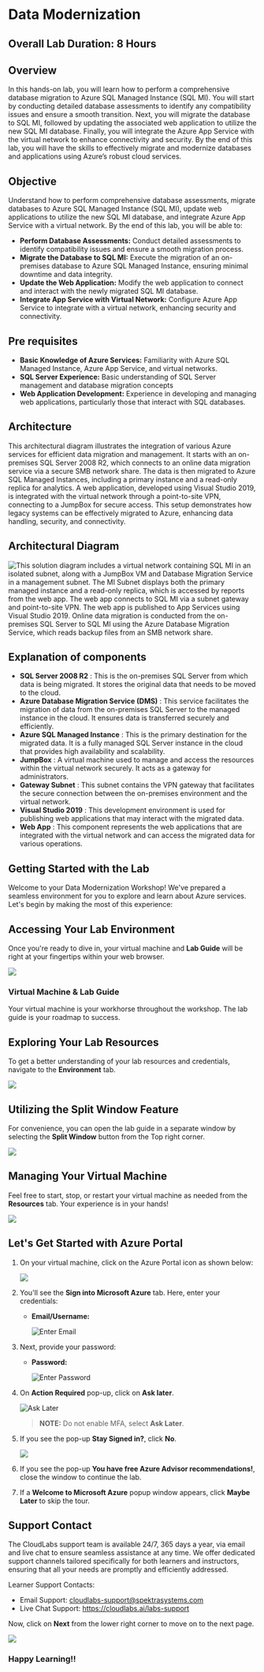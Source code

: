 # Data Modernization

## Overall Lab Duration: 8 Hours

## Overview

In this hands-on lab, you will learn how to perform a comprehensive database migration to Azure SQL Managed Instance (SQL MI). You will start by conducting detailed database assessments to identify any compatibility issues and ensure a smooth transition. Next, you will migrate the database to SQL MI, followed by updating the associated web application to utilize the new SQL MI database. Finally, you will integrate the Azure App Service with the virtual network to enhance connectivity and security. By the end of this lab, you will have the skills to effectively migrate and modernize databases and applications using Azure’s robust cloud services.

## Objective

Understand how to perform comprehensive database assessments, migrate databases to Azure SQL Managed Instance (SQL MI), update web applications to utilize the new SQL MI database, and integrate Azure App Service with a virtual network. By the end of this lab, you will be able to:

- **Perform Database Assessments:** Conduct detailed assessments to identify compatibility issues and ensure a smooth migration process.
- **Migrate the Database to SQL MI:** Execute the migration of an on-premises database to Azure SQL Managed Instance, ensuring minimal downtime and data integrity.
- **Update the Web Application:** Modify the web application to connect and interact with the newly migrated SQL MI database.
- **Integrate App Service with Virtual Network:** Configure Azure App Service to integrate with a virtual network, enhancing security and connectivity.

## Pre requisites

- **Basic Knowledge of Azure Services:** Familiarity with Azure SQL Managed Instance, Azure App Service, and virtual networks.
- **SQL Server Experience:** Basic understanding of SQL Server management and database migration concepts
- **Web Application Development:** Experience in developing and managing web applications, particularly those that interact with SQL databases.

## Architecture

This architectural diagram illustrates the integration of various Azure services for efficient data migration and management. It starts with an on-premises SQL Server 2008 R2, which connects to an online data migration service via a secure SMB network share. The data is then migrated to Azure SQL Managed Instances, including a primary instance and a read-only replica for analytics. A web application, developed using Visual Studio 2019, is integrated with the virtual network through a point-to-site VPN, connecting to a JumpBox for secure access. This setup demonstrates how legacy systems can be effectively migrated to Azure, enhancing data handling, security, and connectivity.

## Architectural Diagram

![This solution diagram includes a virtual network containing SQL MI in an isolated subnet, along with a JumpBox VM and Database Migration Service in a management subnet. The MI Subnet displays both the primary managed instance and a read-only replica, which is accessed by reports from the web app. The web app connects to SQL MI via a subnet gateway and point-to-site VPN. The web app is published to App Services using Visual Studio 2019. Online data migration is conducted from the on-premises SQL Server to SQL MI using the Azure Database Migration Service, which reads backup files from an SMB network share.](./media/preferred-solution-architecture.png "Preferred Solution diagram")

## Explanation of components

- **SQL Server 2008 R2** : This is the on-premises SQL Server from which data is being migrated. It stores the original data that needs to be moved to the cloud.
- **Azure Database Migration Service (DMS)** : This service facilitates the migration of data from the on-premises SQL Server to the managed instance in the cloud. It ensures data is transferred securely and efficiently.
- **Azure SQL Managed Instance** : This is the primary destination for the migrated data. It is a fully managed SQL Server instance in the cloud that provides high availability and scalability.
- **JumpBox** : A virtual machine used to manage and access the resources within the virtual network securely. It acts as a gateway for administrators.
- **Gateway Subnet** : This subnet contains the VPN gateway that facilitates the secure connection between the on-premises environment and the virtual network.
- **Visual Studio 2019** : This development environment is used for publishing web applications that may interact with the migrated data.
- **Web App** : This component represents the web applications that are integrated with the virtual network and can access the migrated data for various operations.

## Getting Started with the Lab
 
Welcome to your Data Modernization Workshop! We've prepared a seamless environment for you to explore and learn about Azure services. Let's begin by making the most of this experience:

## Accessing Your Lab Environment
 
Once you're ready to dive in, your virtual machine and **Lab Guide** will be right at your fingertips within your web browser.

   ![](./media/GS6.png)

### Virtual Machine & Lab Guide
 
Your virtual machine is your workhorse throughout the workshop. The lab guide is your roadmap to success.
 
## Exploring Your Lab Resources
 
To get a better understanding of your lab resources and credentials, navigate to the **Environment** tab.

   ![](./media/GS7.png)
 
## Utilizing the Split Window Feature
 
For convenience, you can open the lab guide in a separate window by selecting the **Split Window** button from the Top right corner.
 
   ![](./media/GS8.png)
 
## Managing Your Virtual Machine
 
Feel free to start, stop, or restart your virtual machine as needed from the **Resources** tab. Your experience is in your hands!
 
  ![](./media/GS5.png)
 
## Let's Get Started with Azure Portal
 
1. On your virtual machine, click on the Azure Portal icon as shown below:
 
    ![](./media/GS1.png)
 
2. You'll see the **Sign into Microsoft Azure** tab. Here, enter your credentials:
 
   - **Email/Username:** <inject key="AzureAdUserEmail"></inject>
 
      ![](./media/GS2.png "Enter Email")
 
3. Next, provide your password:
 
   - **Password:** <inject key="AzureAdUserPassword"></inject>
 
      ![](./media/GS3.png "Enter Password")

4. On **Action Required** pop-up, click on **Ask later**.

   ![](./media/ask-later.png "Ask Later")

   >**NOTE:** Do not enable MFA, select **Ask Later**.
   
5. If you see the pop-up **Stay Signed in?**, click **No**.

   ![](./media/GS9.png)

6. If you see the pop-up **You have free Azure Advisor recommendations!**, close the window to continue the lab.

7. If a **Welcome to Microsoft Azure** popup window appears, click **Maybe Later** to skip the tour.
   
## Support Contact

The CloudLabs support team is available 24/7, 365 days a year, via email and live chat to ensure seamless assistance at any time. We offer dedicated support channels tailored specifically for both learners and instructors, ensuring that all your needs are promptly and efficiently addressed.

Learner Support Contacts:

- Email Support: cloudlabs-support@spektrasystems.com
- Live Chat Support: https://cloudlabs.ai/labs-support

Now, click on **Next** from the lower right corner to move on to the next page.

![](./media/GS4.png)

### Happy Learning!!
